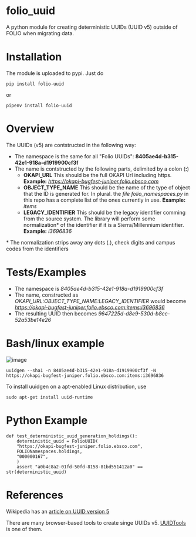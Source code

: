 # folio_uuid
A python module for creating deterministic UUIDs (UUID v5) outside of FOLIO when migrating data.

# Installation
The module is uploaded to pypi. Just do    

	pip install folio-uuid
	
or   

	pipenv install folio-uuid      

# Overview
The UUIDs (v5) are contstructed in the following way:
* The namespace is the same for all "Folio UUIDs": **8405ae4d-b315-42e1-918a-d1919900cf3f**
* The name is contstructed by the following parts, delimited by a colon (**:**)
	* **OKAPI_URL** This should be the full OKAPI Url including https. **Example:** *https://okapi-bugfest-juniper.folio.ebsco.com*
	* **OBJECT_TYPE_NAME** This should be the name of the type of object that the ID is generated for. In plural. the *file folio_namespaces.py* in this repo has a complete list of the ones currently in use. **Example:** *items*
	* **LEGACY_IDENTIFIER** This should be the legacy identifier comming from the source system. The library will perform some normalization* of the identifier if it is a Sierra/Millennium identifier. **Example:** *i3696836*

\* The normalization strips away any dots (.), check digits and campus codes from the identifiers

# Tests/Examples
* The namespace is *8405ae4d-b315-42e1-918a-d1919900cf3f*
* The name, constructed as *OKAPI_URL:OBJECT_TYPE_NAME:LEGACY_IDENTIFIER* would become  *https://okapi-bugfest-juniper.folio.ebsco.com:items:i3696836*
* The resulting UUID then becomes *9647225d-d8e9-530d-b8cc-52a53be14e26*

# Bash/linux example
![image](https://user-images.githubusercontent.com/1894384/141293255-a692c61f-4b80-4748-8187-b8bdabe9befa.png)

	uuidgen --sha1 -n 8405ae4d-b315-42e1-918a-d1919900cf3f -N https://okapi-bugfest-juniper.folio.ebsco.com:items:i3696836
To install uuidgen on a apt-enabled Linux distribution, use   

	sudo apt-get install uuid-runtime

# Python Example
	def test_deterministic_uuid_generation_holdings():
	    deterministic_uuid = FolioUUID(
		"https://okapi-bugfest-juniper.folio.ebsco.com",
		FOLIONamespaces.holdings,
		"000000167",
	    )
	    assert "a0b4c8a2-01fd-50fd-8158-81bd551412a0" == str(deterministic_uuid)
	    
	    
# References
Wikipedia has an [article on UUID version 5](https://en.wikipedia.org/wiki/Universally_unique_identifier#Versions_3_and_5_(namespace_name-based))

There are many browser-based tools to create singe UUIDs v5. [UUIDTools](https://www.uuidtools.com/v5) is one of them.
